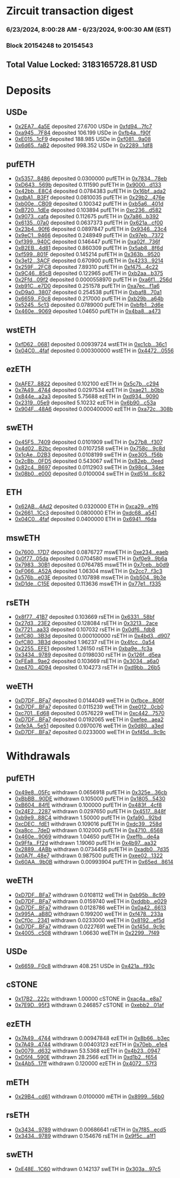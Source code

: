 # Zircuit transaction digest
### 6/23/2024, 8:00:28 AM - 6/23/2024, 9:00:30 AM (EST)
### Block 20154248 to 20154543

## Total Value Locked: 3183165728.81 USD

# Deposits
## USDe
- [0x2EA7...4a5E](https://etherscan.io/address/0x2EA7E3CF39d3195bFF81c8C9a3230cCc833F4a5E) deposited 27.6700 USDe in [0xfd94...7fc7](https://etherscan.io/tx/0x2EA7E3CF39d3195bFF81c8C9a3230cCc833F4a5E)
- [0xa945...7F84](https://etherscan.io/address/0xa94586fBB5B736a3f6AF31f84EEcc7677D2e7F84) deposited 106.199 USDe in [0xfb4a...f90f](https://etherscan.io/tx/0xa94586fBB5B736a3f6AF31f84EEcc7677D2e7F84)
- [0xE015...1cF9](https://etherscan.io/address/0xE015C8040F2300CB489550E5385fcB92CcAd1cF9) deposited 188.985 USDe in [0xf081...9a08](https://etherscan.io/tx/0xE015C8040F2300CB489550E5385fcB92CcAd1cF9)
- [0x6d65...faB2](https://etherscan.io/address/0x6d6517D71BFFA8660fDC020b49F16BD25226faB2) deposited 998.352 USDe in [0x2289...1df8](https://etherscan.io/tx/0x6d6517D71BFFA8660fDC020b49F16BD25226faB2)
## pufETH
- [0x5357...8486](https://etherscan.io/address/0x535750107aDd1F0bBf4a511349092768c1a28486) deposited 0.0300000 pufETH in [0x7834...78eb](https://etherscan.io/tx/0x535750107aDd1F0bBf4a511349092768c1a28486)
- [0xD643...569b](https://etherscan.io/address/0xD6435EE5991F77EF0536fEba797EcCa349B7569b) deposited 0.111590 pufETH in [0x9000...d133](https://etherscan.io/tx/0xD6435EE5991F77EF0536fEba797EcCa349B7569b)
- [0x42bb...E8C4](https://etherscan.io/address/0x42bb4D2A741ACc56078429FCaF166CFF6ebcE8C4) deposited 0.0784383 pufETH in [0x16bf...ada2](https://etherscan.io/tx/0x42bb4D2A741ACc56078429FCaF166CFF6ebcE8C4)
- [0xdbA1...B3Ff](https://etherscan.io/address/0xdbA19C77887dA920e9EbB3afaE765D8d8026B3Ff) deposited 0.0810035 pufETH in [0x29b2...476e](https://etherscan.io/tx/0xdbA19C77887dA920e9EbB3afaE765D8d8026B3Ff)
- [0xb00e...CB09](https://etherscan.io/address/0xb00ea80Ca018a6925Dd5f4FB890F0722B0C1CB09) deposited 0.100342 pufETH in [0xb5a6...401d](https://etherscan.io/tx/0xb00ea80Ca018a6925Dd5f4FB890F0722B0C1CB09)
- [0xB720...1dEe](https://etherscan.io/address/0xB720fC243511b21b3d0A495613D26F88F3161dEe) deposited 0.103894 pufETH in [0xc236...d582](https://etherscan.io/tx/0xB720fC243511b21b3d0A495613D26F88F3161dEe)
- [0x9073...cafa](https://etherscan.io/address/0x9073f25776268458B8726B53a165AA0234E2cafa) deposited 0.112675 pufETH in [0x7a86...b392](https://etherscan.io/tx/0x9073f25776268458B8726B53a165AA0234E2cafa)
- [0x6135...07a0](https://etherscan.io/address/0x613503292B79f06b09258A722087E2d11B6007a0) deposited 0.0637373 pufETH in [0x621a...cf00](https://etherscan.io/tx/0x613503292B79f06b09258A722087E2d11B6007a0)
- [0x23b4...90f6](https://etherscan.io/address/0x23b4eaeb49363Eee5f7a9405D03c0DF8AC2090f6) deposited 0.0897847 pufETH in [0x9346...23c4](https://etherscan.io/tx/0x23b4eaeb49363Eee5f7a9405D03c0DF8AC2090f6)
- [0x9eC1...9466](https://etherscan.io/address/0x9eC17117943B35B1b7cBA6C054d0D10782fD9466) deposited 0.248949 pufETH in [0x97eb...7372](https://etherscan.io/tx/0x9eC17117943B35B1b7cBA6C054d0D10782fD9466)
- [0xf399...940C](https://etherscan.io/address/0xf399a511E378fAA63D7187e27c3C079f5baD940C) deposited 0.146447 pufETH in [0xa02f...736f](https://etherscan.io/tx/0xf399a511E378fAA63D7187e27c3C079f5baD940C)
- [0xB2EB...4d81](https://etherscan.io/address/0xB2EB1d47dD8C01fc81954DE14272970902a84d81) deposited 0.860309 pufETH in [0x5ab8...8f6d](https://etherscan.io/tx/0xB2EB1d47dD8C01fc81954DE14272970902a84d81)
- [0xf599...801F](https://etherscan.io/address/0xf5991a967f445e3CBE7d2F0Ed21Ff13d41bA801F) deposited 0.145214 pufETH in [0x363b...9520](https://etherscan.io/tx/0xf5991a967f445e3CBE7d2F0Ed21Ff13d41bA801F)
- [0x3e12...3ACF](https://etherscan.io/address/0x3e121c90705947F1c4DB0E455D88EE070e333ACF) deposited 0.670900 pufETH in [0x4233...9214](https://etherscan.io/tx/0x3e121c90705947F1c4DB0E455D88EE070e333ACF)
- [0x259F...2FC8](https://etherscan.io/address/0x259F7E32eBB03F1C2E7F67627558a7248DaA2FC8) deposited 7.89310 pufETH in [0xf475...4c22](https://etherscan.io/tx/0x259F7E32eBB03F1C2E7F67627558a7248DaA2FC8)
- [0x9C46...85cB](https://etherscan.io/address/0x9C4628D507E652a8Ea9d21853B604Dfe01a985cB) deposited 0.122965 pufETH in [0xb2aa...b375](https://etherscan.io/tx/0x9C4628D507E652a8Ea9d21853B604Dfe01a985cB)
- [0x2Ffd...09f2](https://etherscan.io/address/0x2Ffd8E2c599AC48acFa9E17Ea449Dd3598A109f2) deposited 0.0000558970 pufETH in [0xa6f1...256d](https://etherscan.io/tx/0x2Ffd8E2c599AC48acFa9E17Ea449Dd3598A109f2)
- [0xb91C...e7D0](https://etherscan.io/address/0xb91CaFD5873048601C8b73e8B4C3fa45B168e7D0) deposited 0.251578 pufETH in [0xa7ec...f1a6](https://etherscan.io/tx/0xb91CaFD5873048601C8b73e8B4C3fa45B168e7D0)
- [0xD9a0...3807](https://etherscan.io/address/0xD9a0E3C56B3C55843C4C36Cd7460691c6f963807) deposited 0.254538 pufETH in [0xbaf8...70a1](https://etherscan.io/tx/0xD9a0E3C56B3C55843C4C36Cd7460691c6f963807)
- [0x6659...F0c8](https://etherscan.io/address/0x665901F7b4e7BF0b139AE54A1358fec4dfEbF0c8) deposited 0.217000 pufETH in [0xb29b...a64b](https://etherscan.io/tx/0x665901F7b4e7BF0b139AE54A1358fec4dfEbF0c8)
- [0x5245...5c13](https://etherscan.io/address/0x524578E824220447558C0Ac82F18022145D85c13) deposited 0.0789000 pufETH in [0xbfb1...2d6e](https://etherscan.io/tx/0x524578E824220447558C0Ac82F18022145D85c13)
- [0x460e...9069](https://etherscan.io/address/0x460e86ed42bd44a238c3312350c0B978b2d69069) deposited 1.04650 pufETH in [0x4ba8...a473](https://etherscan.io/tx/0x460e86ed42bd44a238c3312350c0B978b2d69069)
## wstETH
- [0xfD62...0681](https://etherscan.io/address/0xfD62da50FaB4E6C0Af71B3395fA249bBDA630681) deposited 0.00939724 wstETH in [0xc1cb...36c1](https://etherscan.io/tx/0xfD62da50FaB4E6C0Af71B3395fA249bBDA630681)
- [0x04C0...4faf](https://etherscan.io/address/0x04C0FD5032C1A6C1b7D638EaC2533EB2BFB94faf) deposited 0.000300000 wstETH in [0x4472...0556](https://etherscan.io/tx/0x04C0FD5032C1A6C1b7D638EaC2533EB2BFB94faf)
## ezETH
- [0xAFE7...8822](https://etherscan.io/address/0xAFE77387F0Ea50FcF32E462c0bd1c337a3F28822) deposited 0.102100 ezETH in [0x5c7b...c294](https://etherscan.io/tx/0xAFE77387F0Ea50FcF32E462c0bd1c337a3F28822)
- [0x7A49...4744](https://etherscan.io/address/0x7A493Be5c2ce014cD049Bf178a1ac0Db1B434744) deposited 0.0297534 ezETH in [0xae21...b0bb](https://etherscan.io/tx/0x7A493Be5c2ce014cD049Bf178a1ac0Db1B434744)
- [0x844e...a2a3](https://etherscan.io/address/0x844eb49ed7Dc843e711DCE9f0daD13c8B928a2a3) deposited 5.75688 ezETH in [0xd934...9090](https://etherscan.io/tx/0x844eb49ed7Dc843e711DCE9f0daD13c8B928a2a3)
- [0x2319...05e9](https://etherscan.io/address/0x2319687e45a051E2b375f23301274DA9019205e9) deposited 5.10232 ezETH in [0x6b90...c53a](https://etherscan.io/tx/0x2319687e45a051E2b375f23301274DA9019205e9)
- [0x904F...48A6](https://etherscan.io/address/0x904FA2E9A66a586f60320f14a19E0fD7dDFC48A6) deposited 0.000400000 ezETH in [0xa72c...308b](https://etherscan.io/tx/0x904FA2E9A66a586f60320f14a19E0fD7dDFC48A6)
## swETH
- [0x45F5...7409](https://etherscan.io/address/0x45F5ccEAe1E6EFca619418f41375a20a93327409) deposited 0.0101909 swETH in [0x27b8...f307](https://etherscan.io/tx/0x45F5ccEAe1E6EFca619418f41375a20a93327409)
- [0x4d02...B2bc](https://etherscan.io/address/0x4d02e1362062ff7Eb3d3F18443F3a6942922B2bc) deposited 0.0107258 swETH in [0x758c...9c8d](https://etherscan.io/tx/0x4d02e1362062ff7Eb3d3F18443F3a6942922B2bc)
- [0x1cAe...D2B3](https://etherscan.io/address/0x1cAe16340511d05a34ADB549eb2d25a8bf4BD2B3) deposited 0.0108199 swETH in [0xe305...f56b](https://etherscan.io/tx/0x1cAe16340511d05a34ADB549eb2d25a8bf4BD2B3)
- [0x2cBb...0FD5](https://etherscan.io/address/0x2cBb5CBAFc00A45022C1Ff8A2db02fc39A180FD5) deposited 0.543067 swETH in [0x82eb...0eed](https://etherscan.io/tx/0x2cBb5CBAFc00A45022C1Ff8A2db02fc39A180FD5)
- [0x82c4...B697](https://etherscan.io/address/0x82c4D7325106bcCf499e0050f1AF47586034B697) deposited 0.0112903 swETH in [0x98c4...34ee](https://etherscan.io/tx/0x82c4D7325106bcCf499e0050f1AF47586034B697)
- [0x08b0...e000](https://etherscan.io/address/0x08b04f5D6307d284021dE475B556F96Efd3ce000) deposited 0.0100004 swETH in [0xd51d...6c82](https://etherscan.io/tx/0x08b04f5D6307d284021dE475B556F96Efd3ce000)
## ETH
- [0x62AB...4Ad2](https://etherscan.io/address/0x62AB1cD519EAfdB64AD685A686c6f5d67A544Ad2) deposited 0.0320000 ETH in [0xca29...e1f6](https://etherscan.io/tx/0x62AB1cD519EAfdB64AD685A686c6f5d67A544Ad2)
- [0x2661...1Cc3](https://etherscan.io/address/0x26610187c38A5bc388bcfc3Cb8e71195568e1Cc3) deposited 0.0800000 ETH in [0xdc68...a541](https://etherscan.io/tx/0x26610187c38A5bc388bcfc3Cb8e71195568e1Cc3)
- [0x04C0...4faf](https://etherscan.io/address/0x04C0FD5032C1A6C1b7D638EaC2533EB2BFB94faf) deposited 0.0400000 ETH in [0x6941...f6da](https://etherscan.io/tx/0x04C0FD5032C1A6C1b7D638EaC2533EB2BFB94faf)
## mswETH
- [0x7600...17D7](https://etherscan.io/address/0x76006fC0C581C5fF84f7F02e3E5fE222f7A017D7) deposited 0.0876727 mswETH in [0xe234...eaeb](https://etherscan.io/tx/0x76006fC0C581C5fF84f7F02e3E5fE222f7A017D7)
- [0x0f77...05da](https://etherscan.io/address/0x0f77A6fC5Ef63057678d6661E33c429d2abf05da) deposited 0.0704580 mswETH in [0xf0e9...9b6a](https://etherscan.io/tx/0x0f77A6fC5Ef63057678d6661E33c429d2abf05da)
- [0x7983...30B1](https://etherscan.io/address/0x7983DA8b60e7Ae2754c0Bf017DA8a157014d30B1) deposited 0.0764785 mswETH in [0x7ceb...b0d9](https://etherscan.io/tx/0x7983DA8b60e7Ae2754c0Bf017DA8a157014d30B1)
- [0xF066...A52A](https://etherscan.io/address/0xF0669Ef23b776Bb5998920647996BB3A137CA52A) deposited 1.06304 mswETH in [0x2cc7...f3c3](https://etherscan.io/tx/0xF0669Ef23b776Bb5998920647996BB3A137CA52A)
- [0x576b...e03E](https://etherscan.io/address/0x576b384542942a59eEf1769D62D73957a572e03E) deposited 0.107898 mswETH in [0xb504...9b3e](https://etherscan.io/tx/0x576b384542942a59eEf1769D62D73957a572e03E)
- [0xD1de...C15E](https://etherscan.io/address/0xD1deF814B831FF09c4e6eFD5779E7da18046C15E) deposited 0.113636 mswETH in [0x77e1...f335](https://etherscan.io/tx/0xD1deF814B831FF09c4e6eFD5779E7da18046C15E)
## rsETH
- [0x8f77...41B7](https://etherscan.io/address/0x8f776478F10abACbC8Ff32E69d92961f6Dd841B7) deposited 0.103669 rsETH in [0x6331...58bf](https://etherscan.io/tx/0x8f776478F10abACbC8Ff32E69d92961f6Dd841B7)
- [0x27d3...23E2](https://etherscan.io/address/0x27d33aDe86c87a9899F9fF031b72387Cb2AE23E2) deposited 0.128084 rsETH in [0x3213...2ace](https://etherscan.io/tx/0x27d33aDe86c87a9899F9fF031b72387Cb2AE23E2)
- [0x7721...aa33](https://etherscan.io/address/0x7721e53F63AF657f63dCf0e8664117980DC1aa33) deposited 0.107032 rsETH in [0x0df6...fdb8](https://etherscan.io/tx/0x7721e53F63AF657f63dCf0e8664117980DC1aa33)
- [0xfC80...3B3d](https://etherscan.io/address/0xfC800BedAD46A37DD79B1Bde86936d91949a3B3d) deposited 0.000100000 rsETH in [0x4bd3...d907](https://etherscan.io/tx/0xfC800BedAD46A37DD79B1Bde86936d91949a3B3d)
- [0xfC80...3B3d](https://etherscan.io/address/0xfC800BedAD46A37DD79B1Bde86936d91949a3B3d) deposited 1.96237 rsETH in [0x4fcc...0a54](https://etherscan.io/tx/0xfC800BedAD46A37DD79B1Bde86936d91949a3B3d)
- [0x2255...EFE1](https://etherscan.io/address/0x2255831B9ADb6b3ff65F61e7354cF1CfD27BEFE1) deposited 1.26150 rsETH in [0xba9e...fc3a](https://etherscan.io/tx/0x2255831B9ADb6b3ff65F61e7354cF1CfD27BEFE1)
- [0x3434...9789](https://etherscan.io/address/0x34349c5569e7B846c3558961552D2202760A9789) deposited 0.0198030 rsETH in [0x126f...d5ea](https://etherscan.io/tx/0x34349c5569e7B846c3558961552D2202760A9789)
- [0xFEa8...9ae2](https://etherscan.io/address/0xFEa82A9b10ADb987906F137bf50AA310a3199ae2) deposited 0.103669 rsETH in [0x3034...a6a0](https://etherscan.io/tx/0xFEa82A9b10ADb987906F137bf50AA310a3199ae2)
- [0xe470...4D94](https://etherscan.io/address/0xe470b262f807d8495a7BB169DBFDC47Bf7314D94) deposited 0.104273 rsETH in [0xd9bb...26b5](https://etherscan.io/tx/0xe470b262f807d8495a7BB169DBFDC47Bf7314D94)
## weETH
- [0xD7DF...BFa7](https://etherscan.io/address/0xD7DF7E085214743530afF339aFC420c7c720BFa7) deposited 0.0144049 weETH in [0xfbce...806f](https://etherscan.io/tx/0xD7DF7E085214743530afF339aFC420c7c720BFa7)
- [0xD7DF...BFa7](https://etherscan.io/address/0xD7DF7E085214743530afF339aFC420c7c720BFa7) deposited 0.0115239 weETH in [0xe012...0cb0](https://etherscan.io/tx/0xD7DF7E085214743530afF339aFC420c7c720BFa7)
- [0xc701...Ed68](https://etherscan.io/address/0xc7016Aa5f47AAb038b88339bF13Eab1F8715Ed68) deposited 0.0576229 weETH in [0xc442...7570](https://etherscan.io/tx/0xc7016Aa5f47AAb038b88339bF13Eab1F8715Ed68)
- [0xD7DF...BFa7](https://etherscan.io/address/0xD7DF7E085214743530afF339aFC420c7c720BFa7) deposited 0.0192065 weETH in [0xefee...aea2](https://etherscan.io/tx/0xD7DF7E085214743530afF339aFC420c7c720BFa7)
- [0xfe3A...5e51](https://etherscan.io/address/0xfe3A3DFF8646CE5Ec6f8797BE5e599c961055e51) deposited 0.0970076 weETH in [0x0d80...a3ed](https://etherscan.io/tx/0xfe3A3DFF8646CE5Ec6f8797BE5e599c961055e51)
- [0xD7DF...BFa7](https://etherscan.io/address/0xD7DF7E085214743530afF339aFC420c7c720BFa7) deposited 0.0233000 weETH in [0xf45d...9c9c](https://etherscan.io/tx/0xD7DF7E085214743530afF339aFC420c7c720BFa7)
# Withdrawals
## pufETH
- [0x49e8...05Fc](https://etherscan.io/address/0x49e82C4756788Cc53535836Db6a8684Cf56B05Fc) withdrawn 0.0656918 pufETH in [0x325e...36cb](https://etherscan.io/tx/0x49e82C4756788Cc53535836Db6a8684Cf56B05Fc)
- [0xBbBB...90DE](https://etherscan.io/address/0xBbBB7854ca0C585b1521c9E4972819EB84f890DE) withdrawn 0.105000 pufETH in [0x1805...5430](https://etherscan.io/tx/0xBbBB7854ca0C585b1521c9E4972819EB84f890DE)
- [0xB604...84fE](https://etherscan.io/address/0xB6043b72DB48554aeD3ce6e89204bd5fBC0E84fE) withdrawn 0.100000 pufETH in [0x483f...4cf8](https://etherscan.io/tx/0xB6043b72DB48554aeD3ce6e89204bd5fBC0E84fE)
- [0x24E2...2287](https://etherscan.io/address/0x24E28Ac1671716Fb81397c8998C331C1bE0A2287) withdrawn 0.0297650 pufETH in [0x4517...848f](https://etherscan.io/tx/0x24E28Ac1671716Fb81397c8998C331C1bE0A2287)
- [0xb9e9...88C4](https://etherscan.io/address/0xb9e96e83b8f00303575F49fe1bF3f4B1C24f88C4) withdrawn 1.50000 pufETH in [0xfa90...92bd](https://etherscan.io/tx/0xb9e96e83b8f00303575F49fe1bF3f4B1C24f88C4)
- [0xcDEC...fdE1](https://etherscan.io/address/0xcDECD2109aE9b33ede86cf22BED426003A83fdE1) withdrawn 0.109016 pufETH in [0xdc39...258d](https://etherscan.io/tx/0xcDECD2109aE9b33ede86cf22BED426003A83fdE1)
- [0xa8cc...7deD](https://etherscan.io/address/0xa8cc502717164b661DC41B77598ca5E339F07deD) withdrawn 0.102000 pufETH in [0x4710...6568](https://etherscan.io/tx/0xa8cc502717164b661DC41B77598ca5E339F07deD)
- [0x460e...9069](https://etherscan.io/address/0x460e86ed42bd44a238c3312350c0B978b2d69069) withdrawn 1.04650 pufETH in [0xeffb...de4a](https://etherscan.io/tx/0x460e86ed42bd44a238c3312350c0B978b2d69069)
- [0x9Ffa...Ff2d](https://etherscan.io/address/0x9Ffa607C8919742E6bd2c3B4444Ab90dceBbFf2d) withdrawn 1.19060 pufETH in [0x4b97...aa32](https://etherscan.io/tx/0x9Ffa607C8919742E6bd2c3B4444Ab90dceBbFf2d)
- [0x2889...4ABb](https://etherscan.io/address/0x28891BB8D96e06Eb7106f443DC4003b13fD54ABb) withdrawn 0.0734458 pufETH in [0xadb0...7d35](https://etherscan.io/tx/0x28891BB8D96e06Eb7106f443DC4003b13fD54ABb)
- [0x0A7f...48e7](https://etherscan.io/address/0x0A7f09014026862F011CCc1c932EB5AF1EAf48e7) withdrawn 0.987500 pufETH in [0xee02...1322](https://etherscan.io/tx/0x0A7f09014026862F011CCc1c932EB5AF1EAf48e7)
- [0x60AA...9b0B](https://etherscan.io/address/0x60AAF03A0000E68Af6AA1C8745540e8C6C629b0B) withdrawn 0.00993904 pufETH in [0x65ed...8614](https://etherscan.io/tx/0x60AAF03A0000E68Af6AA1C8745540e8C6C629b0B)
## weETH
- [0xD7DF...BFa7](https://etherscan.io/address/0xD7DF7E085214743530afF339aFC420c7c720BFa7) withdrawn 0.0108112 weETH in [0xb95b...8c99](https://etherscan.io/tx/0xD7DF7E085214743530afF339aFC420c7c720BFa7)
- [0xD7DF...BFa7](https://etherscan.io/address/0xD7DF7E085214743530afF339aFC420c7c720BFa7) withdrawn 0.0159740 weETH in [0xddbb...e029](https://etherscan.io/tx/0xD7DF7E085214743530afF339aFC420c7c720BFa7)
- [0xD7DF...BFa7](https://etherscan.io/address/0xD7DF7E085214743530afF339aFC420c7c720BFa7) withdrawn 0.0128786 weETH in [0x0a42...6613](https://etherscan.io/tx/0xD7DF7E085214743530afF339aFC420c7c720BFa7)
- [0x995A...aB8D](https://etherscan.io/address/0x995A014a6D43Ad9F49DddE79803936Cd1111aB8D) withdrawn 0.199200 weETH in [0xf478...233a](https://etherscan.io/tx/0x995A014a6D43Ad9F49DddE79803936Cd1111aB8D)
- [0xCf0c...2341](https://etherscan.io/address/0xCf0c23660Bce7aF0cC2c10E990CDe6400bc92341) withdrawn 0.0233000 weETH in [0x8192...ef5d](https://etherscan.io/tx/0xCf0c23660Bce7aF0cC2c10E990CDe6400bc92341)
- [0xD7DF...BFa7](https://etherscan.io/address/0xD7DF7E085214743530afF339aFC420c7c720BFa7) withdrawn 0.0227691 weETH in [0xf45d...9c9c](https://etherscan.io/tx/0xD7DF7E085214743530afF339aFC420c7c720BFa7)
- [0x4005...c508](https://etherscan.io/address/0x4005EcF8596c93047D975D88712069887a91c508) withdrawn 1.06630 weETH in [0x2299...7f49](https://etherscan.io/tx/0x4005EcF8596c93047D975D88712069887a91c508)
## USDe
- [0x6659...F0c8](https://etherscan.io/address/0x665901F7b4e7BF0b139AE54A1358fec4dfEbF0c8) withdrawn 408.251 USDe in [0x421a...f93c](https://etherscan.io/tx/0x665901F7b4e7BF0b139AE54A1358fec4dfEbF0c8)
## cSTONE
- [0x17B2...222c](https://etherscan.io/address/0x17B26c045fA17f30254B6e0E26A5B3278FB7222c) withdrawn 1.00000 cSTONE in [0xac4a...e8a7](https://etherscan.io/tx/0x17B26c045fA17f30254B6e0E26A5B3278FB7222c)
- [0x7E9D...95f3](https://etherscan.io/address/0x7E9D3DeDc76e0C256d28e83a3D2d262De56795f3) withdrawn 0.246857 cSTONE in [0xebb2...01af](https://etherscan.io/tx/0x7E9D3DeDc76e0C256d28e83a3D2d262De56795f3)
## ezETH
- [0x7A49...4744](https://etherscan.io/address/0x7A493Be5c2ce014cD049Bf178a1ac0Db1B434744) withdrawn 0.00947848 ezETH in [0x8b66...b3ec](https://etherscan.io/tx/0x7A493Be5c2ce014cD049Bf178a1ac0Db1B434744)
- [0x7A49...4744](https://etherscan.io/address/0x7A493Be5c2ce014cD049Bf178a1ac0Db1B434744) withdrawn 0.00403123 ezETH in [0x70eb...e1e4](https://etherscan.io/tx/0x7A493Be5c2ce014cD049Bf178a1ac0Db1B434744)
- [0x0079...d632](https://etherscan.io/address/0x00798b24277D4E7806B82Fb084928e9C2303d632) withdrawn 53.5368 ezETH in [0x4b23...0947](https://etherscan.io/tx/0x00798b24277D4E7806B82Fb084928e9C2303d632)
- [0xD5f4...590E](https://etherscan.io/address/0xD5f4CbFAdb349be5dba580F9360eB6867a1d590E) withdrawn 28.2566 ezETH in [0xd1b2...f654](https://etherscan.io/tx/0xD5f4CbFAdb349be5dba580F9360eB6867a1d590E)
- [0x4Ab5...17ff](https://etherscan.io/address/0x4Ab57461f2E09b950525D9acB029C924a17317ff) withdrawn 0.120000 ezETH in [0x4072...57f3](https://etherscan.io/tx/0x4Ab57461f2E09b950525D9acB029C924a17317ff)
## mETH
- [0x29B4...cd61](https://etherscan.io/address/0x29B4D90120C6E6fC649829028844dB628c71cd61) withdrawn 0.0100000 mETH in [0x8999...56b0](https://etherscan.io/tx/0x29B4D90120C6E6fC649829028844dB628c71cd61)
## rsETH
- [0x3434...9789](https://etherscan.io/address/0x34349c5569e7B846c3558961552D2202760A9789) withdrawn 0.00686641 rsETH in [0x7f85...ecd5](https://etherscan.io/tx/0x34349c5569e7B846c3558961552D2202760A9789)
- [0x3434...9789](https://etherscan.io/address/0x34349c5569e7B846c3558961552D2202760A9789) withdrawn 0.154676 rsETH in [0x9f5c...a1f1](https://etherscan.io/tx/0x34349c5569e7B846c3558961552D2202760A9789)
## swETH
- [0xE48E...1C60](https://etherscan.io/address/0xE48E7821069291D43080becAa43AdB8886Dc1C60) withdrawn 0.142137 swETH in [0x303a...97c5](https://etherscan.io/tx/0xE48E7821069291D43080becAa43AdB8886Dc1C60)
